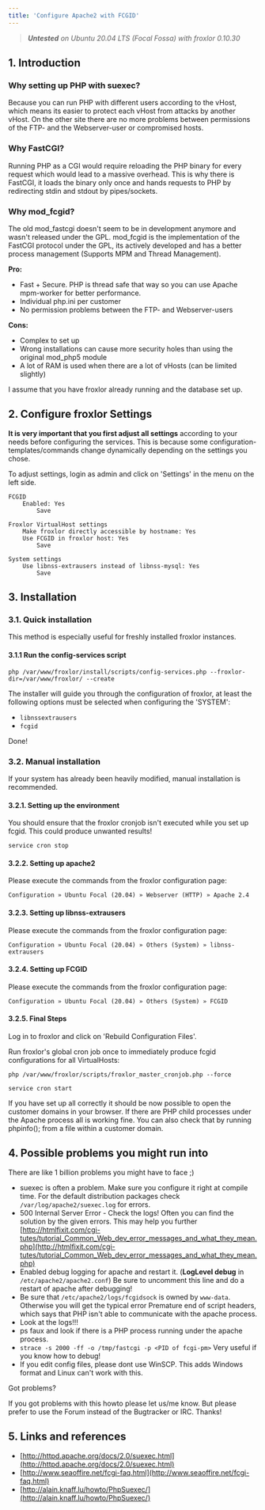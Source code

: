 ```yaml
---
title: 'Configure Apache2 with FCGID'
---
```


> ***Untested** on Ubuntu 20.04 LTS (Focal Fossa) with froxlor 0.10.30*

## 1. Introduction

### Why setting up PHP with suexec?

Because you can run PHP with different users according to the vHost, which means its easier to protect each vHost from attacks by another vHost. On the other site there are no more problems between permissions of the FTP- and the Webserver-user or compromised hosts.

### Why FastCGI?

Running PHP as a CGI would require reloading the PHP binary for every request which would lead to a massive overhead. This is why there is FastCGI, it loads the binary only once and hands requests to PHP by redirecting stdin and stdout by pipes/sockets.

### Why mod_fcgid?

The old mod_fastcgi doesn't seem to be in development anymore and wasn't released under the GPL. mod_fcgid is the implementation of the FastCGI protocol under the GPL, its actively developed and has a better process management (Supports MPM and Thread Management).

**Pro:**

* Fast + Secure. PHP is thread safe that way so you can use Apache mpm-worker for better performance.
* Individual php.ini per customer
* No permission problems between the FTP- and Webserver-users

**Cons:**

* Complex to set up
* Wrong installations can cause more security holes than using the original mod_php5 module
* A lot of RAM is used when there are a lot of vHosts (can be limited slightly)

I assume that you have froxlor already running and the database set up.

## 2. Configure froxlor Settings

**It is very important that you first adjust all settings** according to your needs before configuring the services. This is because some configuration-templates/commands change dynamically depending on the settings you chose.

To adjust settings, login as admin and click on 'Settings' in the menu on the left side.

```
FCGID
    Enabled: Yes
        Save

Froxlor VirtualHost settings
    Make froxlor directly accessible by hostname: Yes
    Use FCGID in froxlor host: Yes
        Save

System settings
    Use libnss-extrausers instead of libnss-mysql: Yes
        Save
```

## 3. Installation

### 3.1. Quick installation

This method is especially useful for freshly installed froxlor instances.

#### 3.1.1 Run the config-services script

```shell
php /var/www/froxlor/install/scripts/config-services.php --froxlor-dir=/var/www/froxlor/ --create
```

The installer will guide you through the configuration of froxlor, at least the following options must be selected when configuring the 'SYSTEM':

* `libnssextrausers`
* `fcgid`

Done!

### 3.2. Manual installation

If your system has already been heavily modified, manual installation is recommended.

#### 3.2.1. Setting up the environment

You should ensure that the froxlor cronjob isn't executed while you set up fcgid. This could produce unwanted results!

```shell
service cron stop
```

#### 3.2.2. Setting up apache2

Please execute the commands from the froxlor configuration page:

```
Configuration » Ubuntu Focal (20.04) » Webserver (HTTP) » Apache 2.4
```

#### 3.2.3. Setting up libnss-extrausers

Please execute the commands from the froxlor configuration page:

```
Configuration » Ubuntu Focal (20.04) » Others (System) » libnss-extrausers
```

#### 3.2.4. Setting up FCGID

Please execute the commands from the froxlor configuration page:

```
Configuration » Ubuntu Focal (20.04) » Others (System) » FCGID
```

#### 3.2.5. Final Steps

Log in to froxlor and click on 'Rebuild Configuration Files'.

Run froxlor's global cron job once to immediately produce fcgid configurations for all VirtualHosts:

```shell
php /var/www/froxlor/scripts/froxlor_master_cronjob.php --force
```

```shell
service cron start
```

If you have set up all correctly it should be now possible to open the customer domains in your browser. If there are PHP child processes under the Apache process all is working fine. You can also check that by running phpinfo(); from a file within a customer domain.

## 4. Possible problems you might run into

There are like 1 billion problems you might have to face ;)
* suexec is often a problem. Make sure you configure it right at compile time. For the default distribution packages check `/var/log/apache2/suexec.log` for errors.
* 500 Internal Server Error - Check the logs! Often you can find the solution by the given errors. This may help you further [http://htmlfixit.com/cgi-tutes/tutorial_Common_Web_dev_error_messages_and_what_they_mean.php](http://htmlfixit.com/cgi-tutes/tutorial_Common_Web_dev_error_messages_and_what_they_mean.php)
* Enabled debug logging for apache and restart it. (**LogLevel debug** in `/etc/apache2/apache2.conf`) Be sure to uncomment this line and do a restart of apache after debugging!
* Be sure that `/etc/apache2/logs/fcgidsock` is owned by `www-data`. Otherwise you will get the typical error Premature end of script headers, which says that PHP isn't able to communicate with the apache process.
* Look at the logs!!!
* ps faux and look if there is a PHP process running under the apache process.
* `strace -s 2000 -ff -o /tmp/fastcgi -p <PID of fcgi-pm>` Very useful if you know how to debug!
* If you edit config files, please dont use WinSCP. This adds Windows format and Linux can't work with this.

Got problems?

If you got problems with this howto please let us/me know. But please prefer to use the Forum instead of the Bugtracker or IRC. Thanks!

## 5. Links and references

* [http://httpd.apache.org/docs/2.0/suexec.html](http://httpd.apache.org/docs/2.0/suexec.html)
* [http://www.seaoffire.net/fcgi-faq.html](http://www.seaoffire.net/fcgi-faq.html)
* [http://alain.knaff.lu/howto/PhpSuexec/](http://alain.knaff.lu/howto/PhpSuexec/)
